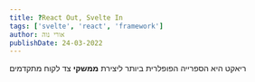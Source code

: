 ```yaml
---
title: ?React Out, Svelte In
tags: ['svelte', 'react', 'framework']
author: אורי נוה
publishDate: 24-03-2022
---
```


ריאקט היא הספרייה הפופלרית ביותר ליצירת **ממשקי** צד לקוח מתקדמים
